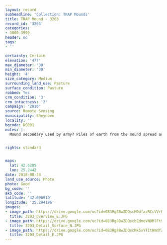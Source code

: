 ```yaml
---
layout: record
subheadline: 'Collection: TRAP Mounds'
title: TRAP Mound - 3203
record_id: '3203'
categories:
- 3000-3999
header: no
tags:
- ''

certainty: Certain
elevation: '477'
max_diameter: '30'
min_diameter: '30'
height: '4'
size_category: Medium
surrounding_land_use: Pasture
surface_condition: Pasture
robbed: Yes
crm_condition: '3'
crm_intactness: '2'
campaign: '2010'
source: Remote Sensing
municipality: Sheynovo
locality: ''
bgcode: DS001
notes: |-
  Mound secondary used by army? Piles of earth from the mound spread around. Very destructed.


rights: standard


maps:
  lat: 42.6285
  lon: 25.2442
date: 2018-08-30
land_use_source: Photo
photo: Good
bg_code: ''
akb_code: ''
latitude: '42.696919'
longitude: '25.294196'
images:
- image_path: https://drive.google.com/uc?id=0B3Rg88wZDQscM0dfazRCcVVrRWM
  title: 3203_Overview_E.JPG
- image_path: https://drive.google.com/uc?id=0B3Rg88wZDQscbEdmeVNOMlFtSkU
  title: 3203_Detail_Surface_N.JPG
- image_path: https://drive.google.com/uc?id=0B3Rg88wZDQscMk5xYTItWmdYZEE
  title: 3203_Detail_E.JPG
---
```

